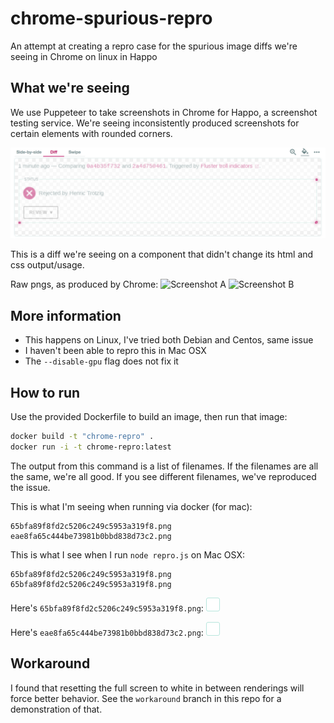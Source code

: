 # chrome-spurious-repro
An attempt at creating a repro case for the spurious image diffs we're seeing in Chrome on linux in Happo

## What we're seeing

We use Puppeteer to take screenshots in Chrome for Happo, a screenshot testing
service. We're seeing inconsistently produced screenshots for certain elements
with rounded corners.

![Overlay](overlay.png)

This is a diff we're seeing on a component that didn't change its html and css
output/usage.

Raw pngs, as produced by Chrome:
![Screenshot A](https://happo-io.s3-us-west-1.amazonaws.com/040faf86427608421781df58b9870f91)
![Screenshot B](https://happo-io.s3-us-west-1.amazonaws.com/453fd319bead7170bef3c930e1033766)

## More information

- This happens on Linux, I've tried both Debian and Centos, same issue
- I haven't been able to repro this in Mac OSX
- The `--disable-gpu` flag does not fix it

## How to run

Use the provided Dockerfile to build an image, then run that image:

```bash
docker build -t "chrome-repro" .
docker run -i -t chrome-repro:latest
```
The output from this command is a list of filenames. If the filenames are all
the same, we're all good. If you see different filenames, we've reproduced the
issue.

This is what I'm seeing when running via docker (for mac):
```
65bfa89f8fd2c5206c249c5953a319f8.png
eae8fa65c444be73981b0bbd838d73c2.png
```

This is what I see when I run `node repro.js` on Mac OSX:

```
65bfa89f8fd2c5206c249c5953a319f8.png
65bfa89f8fd2c5206c249c5953a319f8.png
```

Here's `65bfa89f8fd2c5206c249c5953a319f8.png`:
![65bfa89f8fd2c5206c249c5953a319f8.png](65bfa89f8fd2c5206c249c5953a319f8.png)

Here's `eae8fa65c444be73981b0bbd838d73c2.png`:
![eae8fa65c444be73981b0bbd838d73c2.png](eae8fa65c444be73981b0bbd838d73c2.png)


## Workaround

I found that resetting the full screen to white in between renderings will
force better behavior. See the `workaround` branch in this repo for a
demonstration of that.
